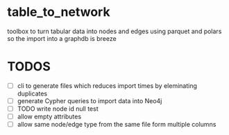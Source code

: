 # table_to_network
toolbox to turn tabular data into nodes and edges using parquet and polars so the import into a graphdb is breeze


# TODOS
* [ ] cli to generate files which reduces import times by eleminating duplicates
* [ ] generate Cypher queries to import data into Neo4j
* [ ] TODO write node id null test
* [ ] allow empty attributes
* [ ] allow same node/edge type from the same file form multiple columns
